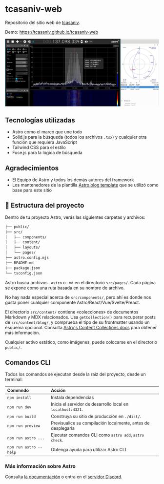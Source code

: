# tcasaniv-web

Repositorio del sitio web de [tcasaniv](https://www.github.com/tcasaniv).

Demo: <https://tcasaniv.github.io/tcasaniv-web>

![tcasaniv](./public/placeholder-social.jpg)

## Tecnologías utilizadas

- Astro como el marco que une todo
- Solid.js para la búsqueda (todos los archivos `.tsx`) y cualquier otra función que requiera JavaScript
- Tailwind CSS para el estilo
- Fuse.js para la lógica de búsqueda

## Agradecimientos

- El Equipo de Astro y todos los demás autores del framework
- Los mantenedores de la plantilla [Astro blog template](https://github.com/withastro/astro/tree/latest/examples/blog?on=github) que se utilizó como base para este sitio

## 🚀 Estructura del proyecto

Dentro de tu proyecto Astro, verás las siguientes carpetas y archivos:

```txt
├── public/
├── src/
│   ├── components/
│   ├── content/
│   ├── layouts/
│   └── pages/
├── astro.config.mjs
├── README.md
├── package.json
└── tsconfig.json
```

Astro busca archivos `.astro` o `.md` en el directorio `src/pages/`. Cada página se expone como una ruta basada en su nombre de archivo.

No hay nada especial acerca de `src/components/`, pero ahí es donde nos gusta poner cualquier componente Astro/React/Vue/Svelte/Preact.

El directorio `src/content/` contiene «colecciones» de documentos Markdown y MDX relacionados. Usa `getCollection()` para recuperar posts de `src/content/blog/`, y comprueba el tipo de su frontmatter usando un esquema opcional. Consulta [Astro's Content Collections docs](https://docs.astro.build/en/guides/content-collections/) para obtener más información.

Cualquier activo estático, como imágenes, puede colocarse en el directorio `public/`.

## Comandos CLI

Todos los comandos se ejecutan desde la raíz del proyecto, desde un terminal:

| Commndo                | Acción                                                       |
| :--------------------- | :----------------------------------------------------------- |
| `npm install`          | Instala dependencias                                         |
| `npm run dev`          | Inicia el servidor de desarrollo local en `localhost:4321`.  |
| `npm run build`        | Construya su sitio de producción en `./dist/`.               |
| `npm run preview`      | Previsualice su compilación localmente, antes de desplegarla |
| `npm run astro ...`    | Ejecutar comandos CLI como `astro add`, `astro check`.       |
| `npm run astro --help` | Obtenga ayuda para utilizar Astro CLI                        |

### Más información sobre Astro

Consulta [la documentación](https://docs.astro.build) o entra en el [servidor Discord](https://astro.build/chat).
